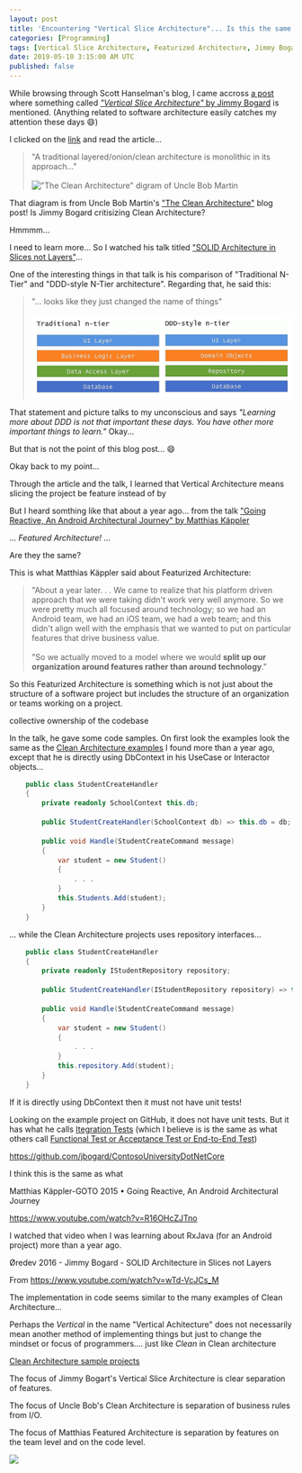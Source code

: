 ```yaml
---
layout: post
title: 'Encountering "Vertical Slice Architecture"... Is this the same as Featurized Architecture?'
categories: [Programming]
tags: [Vertical Slice Architecture, Featurized Architecture, Jimmy Bogard, Matthias Käppler]
date: 2019-05-10 3:15:00 AM UTC
published: false
---
```


<!-- May 10, 2019 11:15:00 AM Philippine Time -->

While browsing through Scott Hanselman's blog, I came accross [a post](https://www.hanselman.com/blog/ExampleCodeOpinionatedContosoUniversityOnASPNETCore20sRazorPages.aspx) where something called [_"Vertical Slice Architecture"_ by Jimmy Bogard](https://jimmybogard.com/vertical-slice-architecture/) is mentioned. (Anything related to software architecture easily catches my attention these days :smile:) 

I clicked on the [link](https://jimmybogard.com/vertical-slice-architecture/) and read the article...

> "A traditional layered/onion/clean architecture is monolithic in its approach..."
<br /><br />
> !["The Clean Architecture" digram of Uncle Bob Martin](https://blog.cleancoder.com/uncle-bob/images/2012-08-13-the-clean-architecture/CleanArchitecture.jpg)


<!--more-->


That diagram is from Uncle Bob Martin's ["The Clean Architecture"](https://blog.cleancoder.com/uncle-bob/2012/08/13/the-clean-architecture.html) blog post! Is Jimmy Bogard critisizing Clean Architecture?

Hmmmm...

I need to learn more... So I watched his talk titled ["SOLID Architecture in Slices not Layers"](https://www.youtube.com/watch?v=wTd-VcJCs_M)...

One of the interesting things in that talk is his comparison of "Traditional N-Tier" and "DDD-style N-Tier architecture". Regarding that, he said this:

> "... looks like they just changed the name of things"
<br /><br />
![Traditional N-Tier vs DDD-style N-Tier by Jimmy Bogard](/images/2019/traditional-vs-ddd-style-n-tier-by-jimmy-bogard.png)

That statement and picture talks to my unconscious and says _"Learning more about DDD is not that important these days. You have other more important things to learn."_ Okay...

But that is not the point of this blog post... :smile:

Okay back to my point...

Through the article and the talk, I learned that Vertical Architecture means slicing the project be feature instead of by 

But I heard somthing like that about a year ago... from the talk ["Going Reactive, An Android Architectural Journey" by Matthias Käppler](https://www.youtube.com/watch?v=R16OHcZJTno)

... _Featured Architecture!_ ...

Are they the same?

This is what Matthias Käppler said about Featurized Architecture:

> "About a year later. . . We came to realize that his platform driven approach that we were taking didn't work very well anymore. So we were pretty much all focused around technology; so we had an Android team, we had an iOS team, we had a web team; and this didn't align well with the emphasis that we wanted to put on particular features that drive business value.
<br /><br />
"So we actually moved to a model where we would **split up our organization around features rather than around technology**."

So this Featurized Architecture is something which is not just about the structure of a software project but includes the structure of an organization or teams working on a project.






collective ownership of the codebase



In the talk, he gave some code samples. On first look the examples look the same as the [Clean Architecture examples](https://jeremiahflaga.github.io/2017/08/16/clean-architecture-sample-projects/) I found more than a year ago, except that he is directly using DbContext in his UseCase or Interactor objects...

``` csharp
    public class StudentCreateHandler
    {
        private readonly SchoolContext this.db;

        public StudentCreateHandler(SchoolContext db) => this.db = db;

        public void Handle(StudentCreateCommand message)
        {
            var student = new Student() 
            {
                . . .
            }
            this.Students.Add(student);
        }
    }
```

... while the Clean Architecture projects uses repository interfaces... 

``` csharp
    public class StudentCreateHandler
    {
        private readonly IStudentRepository repository;

        public StudentCreateHandler(IStudentRepository repository) => this.repository = repository;

        public void Handle(StudentCreateCommand message)
        {
            var student = new Student() 
            {
                . . .
            }
            this.repository.Add(student);
        }
    }
```

If it is directly using DbContext then it must not have unit tests!

Looking on the example project on GitHub, it does not have unit tests. But it has what he calls [Itegration Tests](https://github.com/jbogard/ContosoUniversityDotNetCore/tree/master/ContosoUniversity.IntegrationTests) (which I believe is is the same as what others call [Functional Test or Acceptance Test or End-to-End Test](https://www.obeythetestinggoat.com/book/chapter_02_unittest.html))





https://github.com/jbogard/ContosoUniversityDotNetCore




I think this is the same as what 

Matthias Käppler-GOTO 2015 • Going Reactive, An Android Architectural Journey

https://www.youtube.com/watch?v=R16OHcZJTno

I watched that video when I was learning about RxJava (for an Android project) more than a year ago.



Øredev 2016 - Jimmy Bogard - SOLID Architecture in Slices not Layers

From <https://www.youtube.com/watch?v=wTd-VcJCs_M> 





The implementation in code seems similar to the many examples of Clean Architecture...


Perhaps the _Vertical_ in the name "Vertical Achitecture" does not necessarily mean another method of implementing things but just to change the mindset or focus of programmers.... just like _Clean_ in Clean architecture




[Clean Architecture sample projects](https://jeremiahflaga.github.io/2017/08/16/clean-architecture-sample-projects/)




The focus of Jimmy Bogart's Vertical Slice Architecture is clear separation of features.


The focus of Uncle Bob's Clean Architecture is separation of business rules from I/O.

The focus of Matthias Featured Architecture is separation by features on the team level and on the code level.


![](http://www.commitstrip.com/en/2019/04/10/new-api-version/)



